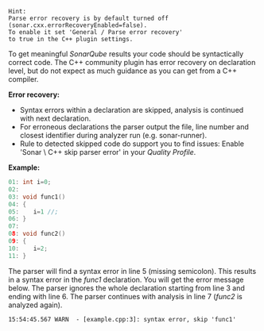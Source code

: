 ```
Hint:
Parse error recovery is by default turned off
(sonar.cxx.errorRecoveryEnabled=false).
To enable it set 'General / Parse error recovery'
to true in the C++ plugin settings.
```

To get meaningful *SonarQube* results your code should be syntactically correct code. The C++ community plugin has error recovery on declaration level, but do not expect as much guidance as you can get from a C++ compiler.

**Error recovery:**
* Syntax errors within a declaration are skipped, analysis is continued with next declaration.
* For erroneous declarations the parser output the file, line number and closest identifier during analyzer run (e.g. sonar-runner).
* Rule to detected skipped code do support you to find issues: Enable 'Sonar \ C++ skip parser error' in your *Quality Profile*.

**Example:**
```C++
01: int i=0;
02: 
03: void func1()
04: {
05:    i=1 //;
06: }
07:
08: void func2()
09: {
10:    i=2;
11: }
```

The parser will find a syntax error in line 5 (missing semicolon). This results in a syntax error in the *func1* declaration. You will get the error message below. The parser ignores the whole declaration starting from line 3 and ending with line 6. The parser continues with analysis in line 7 (*func2* is analyzed again). 

```
15:54:45.567 WARN  - [example.cpp:3]: syntax error, skip 'func1'
```